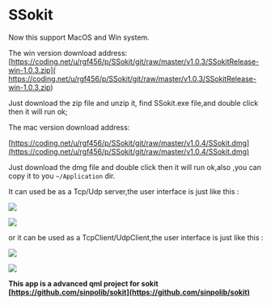 # SSokit

Now this support MacOS and Win system.

The win version download address:
[https://coding.net/u/rgf456/p/SSokit/git/raw/master/v1.0.3/SSokitRelease-win-1.0.3.zip](
https://coding.net/u/rgf456/p/SSokit/git/raw/master/v1.0.3/SSokitRelease-win-1.0.3.zip)

Just download the zip file and unzip it, find SSokit.exe file,and double click then it will run ok;

The mac version download address:

[https://coding.net/u/rgf456/p/SSokit/git/raw/master/v1.0.4/SSokit.dmg](https://coding.net/u/rgf456/p/SSokit/git/raw/master/v1.0.4/SSokit.dmg)

Just download the dmg file and double click then it will run ok,also ,you can copy it to you `~/Application` dir.

It can used be as a Tcp/Udp server,the user interface is just like this :

![](https://github.com/rangaofei/SSokit-qmake/blob/master/img/1.png)

![](https://github.com/rangaofei/SSokit-qmake/blob/master/img/3.png)

or it can be used as a TcpClient/UdpClient,the user interface is just like this :

![](https://github.com/rangaofei/SSokit-qmake/blob/master/img/2.png)

![](https://github.com/rangaofei/SSokit-qmake/blob/master/img/4.png)

**This app is a advanced qml project for sokit
[https://github.com/sinpolib/sokit](https://github.com/sinpolib/sokit)**
